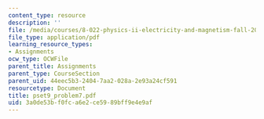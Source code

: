 ```yaml
---
content_type: resource
description: ''
file: /media/courses/8-022-physics-ii-electricity-and-magnetism-fall-2004/3a0de53bf0fca6e2ce5989bff9e4e9af_pset9_problem7.pdf
file_type: application/pdf
learning_resource_types:
- Assignments
ocw_type: OCWFile
parent_title: Assignments
parent_type: CourseSection
parent_uid: 44eec5b3-2404-7aa2-028a-2e93a24cf591
resourcetype: Document
title: pset9_problem7.pdf
uid: 3a0de53b-f0fc-a6e2-ce59-89bff9e4e9af
---
```

